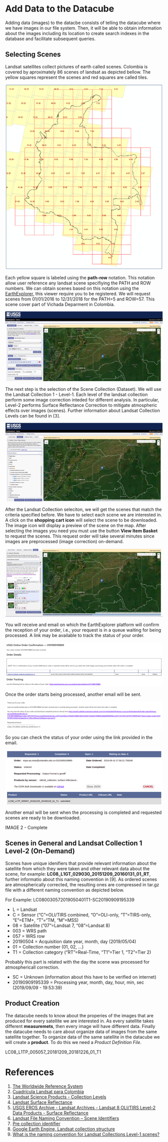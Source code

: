 # Add Data to the Datacube

Adding data (images) to the datacbe consists of telling the datacube where we have images in our file system. Then, it will be able to obtain information about the images including its location to create search indexes in the database and facilitate subsequent queries.

## Selecting Scenes

Landsat satellites collect pictures of earth called scenes. Colombia is covered by aproximately 86 scenes of landsat as depicted bellow. The yellow squares represent the scenes and red squares are called tiles.

![alt text](https://raw.githubusercontent.com/DonAurelio/manuals/master/open-datacube/img/colombia_scenes.png)

Each yellow square is labeled using the **path-row** notation. This notation allow user reference any landsat scene specifiying the PATH and ROW numbers. We can obtain scenes based on this notation using the [EarthExplorer](https://earthexplorer.usgs.gov/), this viewer require you to be registered. We will request scenes from 01/01/2016 to 12/31/2018 for the PATH=5 and ROW=57. This scene cover part of Vichada Deparment in Colombia. 

![alt text](https://raw.githubusercontent.com/DonAurelio/manuals/master/open-datacube/img/ee_1.png)


The next step is the selection of the Scene Collection (Dataset). We will use the Landsat Collection 1 - Level-1. Each level of the landsat collection perform some image correction inteded for different analysis. In particular, Level-2 performs Surface Reflectance Correction to mitigate atmospheric effects over images (scenes). Further information about Landsat Collection Levels can be found in [3].

![alt text](https://raw.githubusercontent.com/DonAurelio/manuals/master/open-datacube/img/ee_2.png)

After the Landsat Collection seleciton, we will get the scenes that match the criteria specified before. We have to select each scene we are interested in. A click on the **shopping cart icon** will select the scene to be downloaded.  The image icon will display a preview of the scene on the map. After selecting the images you need you must use the button **View Item Basket** to request the scenes. This request order will take several minutes since images are preprocessed (image correction) on-demand. 

![alt text](https://raw.githubusercontent.com/DonAurelio/manuals/master/open-datacube/img/ee_3.png)

You will receive and email on which the EarthExplorer platform will confirm the reception of your order, i.e., your request is in a queue waiting for being processed. A link may be available to track the status of your order.

![alt text](https://raw.githubusercontent.com/DonAurelio/manuals/master/open-datacube/img/ee_4.png)

Once the order starts being processed, another email will be sent. 

![alt text](https://raw.githubusercontent.com/DonAurelio/manuals/master/open-datacube/img/ee_5.png)

So you can check the status of your order using the link provided in the email.

![alt text](https://raw.githubusercontent.com/DonAurelio/manuals/master/open-datacube/img/ee_6.png)

Another email will be sent when the processing is completed and requested scenes are ready to be downloaded.

IMAGE 2 - Complete

## Scenes in General and Landsat Collection 1 Level-2 (On-Demand)

Scenes have unique idenifiers that provide relevant information about the satellite from which they were taken and other relevant data about the scene, for example: **LC08_L1GT_029030_20151209_20160131_01_RT**, further informatio about this naming convention in [9].
As ordered scenes are atmospherically corrected, the resulting ones are compressed in tar.gz file with a different naming convention as depicted below.

For Example: LC080030572019050401T1-SC20190909195339

* L = Landsat
* C = Sensor (“C”=OLI/TIRS combined, “O”=OLI-only, “T”=TIRS-only, “E”=ETM+, “T”=“TM, “M”=MSS)
* 08 = Satellite (”07”=Landsat 7, “08”=Landsat 8)
* 003 = WRS path
* 057 = WRS row
* 20190504 = Acquisition date year, month, day (2019/05/04)
* 01 = Collection number (01, 02, …)
* T1 = Collection category (“RT”=Real-Time, “T1”=Tier 1, “T2”=Tier 2)

Probably this part is related with the day the scene was processed for atmosphericall correction.

* SC = Unknown (information about this have to be verified on internet)
* 20190909195339 = Processing year, month, day, hour, min, sec (2019/09/09 - 19:53:39)




## Product Creation

The datacube needs to know about the properies of the images that are produced for every satellite we are interested in. As every satellite takes different **measuremets**, then every image will have different data. Finally the datacube needs to care about organize data of images from the same satellite together. To organize data of the same satellite in the datacube we will create a **product**. To do this we need a *Product Definition File*.

LC08_L1TP_005057_20181209_20181226_01_T1



# References

1. [The Worldwide Reference System](https://landsat.gsfc.nasa.gov/the-worldwide-reference-system/)
2. [Cuadrícula Landsat para Colombia](https://www.arcgis.com/home/webmap/viewer.html?webmap=6e2a67d6808c4752afc1a9080ae42390)
3. [Landsat Science Products - Collection Levels](https://www.usgs.gov/land-resources/nli/landsat/landsat-science-products)
4. [Landsat Surface Reflectance](https://www.usgs.gov/land-resources/nli/landsat/landsat-surface-reflectance?qt-science_support_page_related_con=0#qt-science_support_page_related_con)
5. [USGS EROS Archive - Landsat Archives - Landsat 8 OLI/TIRS Level-2 Data Products - Surface Reflectance](https://www.usgs.gov/centers/eros/science/usgs-eros-archive-landsat-archives-landsat-8-olitirs-level-2-data-products?qt-science_center_objects=0#qt-science_center_objects)
6. [Landsat File Naming Convention – Scene Identifiers](https://gisgeography.com/landsat-file-naming-convention/)
7. [Pre collection identifier](https://landsat.usgs.gov/sites/default/files/images/Scene_ProductID_compare-.jpg)
8. [Google Earth Engine, Landsat collection structure](https://developers.google.com/earth-engine/landsat)
9. [What is the naming convention for Landsat Collections Level-1 scenes?](https://www.usgs.gov/faqs/what-naming-convention-landsat-collections-level-1-scenes?qt-news_science_products=0#qt-news_science_products)